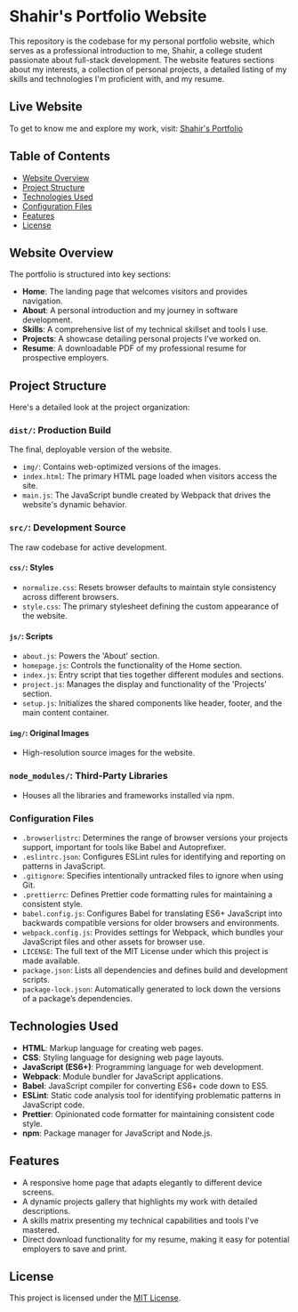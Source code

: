 # Shahir's Portfolio Website

This repository is the codebase for my personal portfolio website, which serves as a professional introduction to me, Shahir, a college student passionate about full-stack development. The website features sections about my interests, a collection of personal projects, a detailed listing of my skills and technologies I'm proficient with, and my resume.

## Live Website

To get to know me and explore my work, visit: [Shahir's Portfolio](https://shahir-47.github.io/Portfolio-Website/)

## Table of Contents

- [Website Overview](#website-overview)
- [Project Structure](#project-structure)
- [Technologies Used](#technologies-used)
- [Configuration Files](#configuration-files)
- [Features](#features)
- [License](#license)

## Website Overview

The portfolio is structured into key sections:

- **Home**: The landing page that welcomes visitors and provides navigation.
- **About**: A personal introduction and my journey in software development.
- **Skills**: A comprehensive list of my technical skillset and tools I use.
- **Projects**: A showcase detailing personal projects I've worked on.
- **Resume**: A downloadable PDF of my professional resume for prospective employers.

## Project Structure

Here's a detailed look at the project organization:

### `dist/`: Production Build

The final, deployable version of the website.

- `img/`: Contains web-optimized versions of the images.
- `index.html`: The primary HTML page loaded when visitors access the site.
- `main.js`: The JavaScript bundle created by Webpack that drives the website's dynamic behavior.

### `src/`: Development Source

The raw codebase for active development.

#### `css/`: Styles

- `normalize.css`: Resets browser defaults to maintain style consistency across different browsers.
- `style.css`: The primary stylesheet defining the custom appearance of the website.

#### `js/`: Scripts

- `about.js`: Powers the 'About' section.
- `homepage.js`: Controls the functionality of the Home section.
- `index.js`: Entry script that ties together different modules and sections.
- `project.js`: Manages the display and functionality of the 'Projects' section.
- `setup.js`: Initializes the shared components like header, footer, and the main content container.

#### `img/`: Original Images

- High-resolution source images for the website.

### `node_modules/`: Third-Party Libraries

- Houses all the libraries and frameworks installed via npm.

### Configuration Files

- `.browserlistrc`: Determines the range of browser versions your projects support, important for tools like Babel and Autoprefixer.
- `.eslintrc.json`: Configures ESLint rules for identifying and reporting on patterns in JavaScript.
- `.gitignore`: Specifies intentionally untracked files to ignore when using Git.
- `.prettierrc`: Defines Prettier code formatting rules for maintaining a consistent style.
- `babel.config.js`: Configures Babel for translating ES6+ JavaScript into backwards compatible versions for older browsers and environments.
- `webpack.config.js`: Provides settings for Webpack, which bundles your JavaScript files and other assets for browser use.
- `LICENSE`: The full text of the MIT License under which this project is made available.
- `package.json`: Lists all dependencies and defines build and development scripts.
- `package-lock.json`: Automatically generated to lock down the versions of a package’s dependencies.

## Technologies Used

- **HTML**: Markup language for creating web pages.
- **CSS**: Styling language for designing web page layouts.
- **JavaScript (ES6+)**: Programming language for web development.
- **Webpack**: Module bundler for JavaScript applications.
- **Babel**: JavaScript compiler for converting ES6+ code down to ES5.
- **ESLint**: Static code analysis tool for identifying problematic patterns in JavaScript code.
- **Prettier**: Opinionated code formatter for maintaining consistent code style.
- **npm**: Package manager for JavaScript and Node.js.

## Features

- A responsive home page that adapts elegantly to different device screens.
- A dynamic projects gallery that highlights my work with detailed descriptions.
- A skills matrix presenting my technical capabilities and tools I've mastered.
- Direct download functionality for my resume, making it easy for potential employers to save and print.

## License

This project is licensed under the [MIT License](LICENSE).
